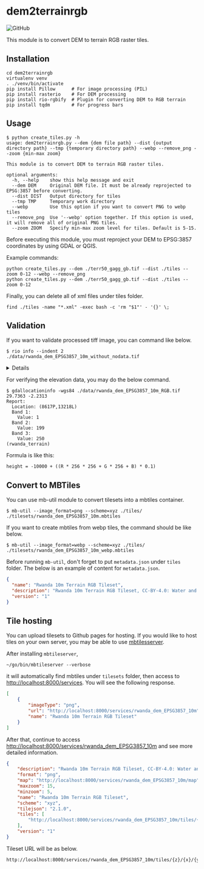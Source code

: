# dem2terrainrgb
![GitHub](https://img.shields.io/github/license/watergis/dem2terrainrgb)

This module is to convert DEM to terrain RGB raster tiles.

## Installation

```
cd dem2terrainrgb
virtualenv venv
. ./venv/bin/activate
pip install Pillow      # For image processing (PIL)
pip install rasterio    # For DEM processing
pip install rio-rgbify  # Plugin for converting DEM to RGB terrain
pip install tqdm        # For progress bars
```

## Usage

```
$ python create_tiles.py -h
usage: dem2terrainrgb.py --dem {dem file path} --dist {output directory path} --tmp {temporary directory path} --webp --remove_png --zoom {min-max zoom}

This module is to convert DEM to terrain RGB raster tiles.

optional arguments:
  -h, --help    show this help message and exit
  --dem DEM     Original DEM file. It must be already reprojected to EPSG:3857 before converting.
  --dist DIST   Output directory for tiles
  --tmp TMP     Temporary work directory
  --webp        Use this option if you want to convert PNG to webp tiles
  --remove_png  Use '--webp' option together. If this option is used, it will remove all of original PNG tiles.
  --zoom ZOOM   Specify min-max zoom level for tiles. Default is 5-15.
```

Before executing this module, you must reproject your DEM to EPSG:3857 coordinates by using GDAL or QGIS.

Example commands:
```
python create_tiles.py --dem ./terr50_gagg_gb.tif --dist ./tiles --zoom 0-12 --webp --remove_png
python create_tiles.py --dem ./terr50_gagg_gb.tif --dist ./tiles --zoom 0-12
```

Finally, you can delete all of xml files under tiles folder.
```
find ./tiles -name "*.xml" -exec bash -c 'rm "$1"' - '{}' \;
```

## Validation

If you want to validate processed tiff image, you can command like below.

```
$ rio info --indent 2 ./data/rwanda_dem_EPSG3857_10m_without_nodata.tif
```

<details>

```json
{
  "blockxsize": 256,
  "blockysize": 256,
  "bounds": [
    3223733.0877,
    -316437.17616185057,
    3439718.7685284764,
    -115768.6321
  ],
  "colorinterp": [
    "gray"
  ],
  "compress": "deflate",
  "count": 1,
  "crs": "EPSG:3857",
  "descriptions": [
    null
  ],
  "driver": "GTiff",
  "dtype": "uint16",
  "height": 19992,
  "indexes": [
    1
  ],
  "interleave": "band",
  "lnglat": [
    29.92940323722318,
    -1.9409140983431143
  ],
  "mask_flags": [
    [
      "all_valid"
    ]
  ],
  "nodata": null,
  "res": [
    10.037442179964515,
    10.037442179964515
  ],
  "shape": [
    19992,
    21518
  ],
  "tiled": true,
  "transform": [
    10.037442179964515,
    0.0,
    3223733.0877,
    0.0,
    -10.037442179964515,
    -115768.6321,
    0.0,
    0.0,
    1.0
  ],
  "units": [
    null
  ],
  "width": 21518
}
```
</details>

For verifying the elevation data, you may do the below command.

```
$ gdallocationinfo -wgs84 ./data/rwanda_dem_EPSG3857_10m_RGB.tif 29.7363 -2.2313
Report:
  Location: (8617P,13218L)
  Band 1:
    Value: 1
  Band 2:
    Value: 199
  Band 3:
    Value: 250
(rwanda_terrain)
```

Formula is like this:

```
height = -10000 + ((R * 256 * 256 + G * 256 + B) * 0.1)
```

## Convert to MBTiles

You can use mb-util module to convert tilesets into a mbtiles container.

```
$ mb-util --image_format=png --scheme=xyz ./tiles/ ./tilesets/rwanda_dem_EPSG3857_10m.mbtiles
```

If you want to create mbtiles from webp tiles, the command should be like below.
```
$ mb-util --image_format=webp --scheme=xyz ./tiles/ ./tilesets/rwanda_dem_EPSG3857_10m_webp.mbtiles
```

Before running `mb-util`, don't forget to put `metadata.json` under `tiles` folder. The below is an example of content for `metadata.json`.

```json
{
  "name": "Rwanda 10m Terrain RGB Tileset",
  "description": "Rwanda 10m Terrain RGB Tileset, CC-BY-4.0: Water and Sanitation Corporation (WASAC), Rwanda",
  "version": "1"
}
```

## Tile hosting

You can upload tilesets to Github pages for hosting. If you would like to host tiles on your own server, you may be able to use [mbtilesserver](https://github.com/consbio/mbtileserver).

After installing `mbtileserver`,

```
~/go/bin/mbtileserver --verbose
```

it will automatically find mbtiles under `tilesets` folder, then access to [http://localhost:8000/services](http://localhost:8000/services). You will see the following response.

```json
[
    {
        "imageType": "png",
        "url": "http://localhost:8000/services/rwanda_dem_EPSG3857_10m",
        "name": "Rwanda 10m Terrain RGB Tileset"
    }
]
```

After that, continue to access [http://localhost:8000/services/rwanda_dem_EPSG3857_10m](http://localhost:8000/services/rwanda_dem_EPSG3857_10m) and see more detailed information.

```json
{
    "description": "Rwanda 10m Terrain RGB Tileset, CC-BY-4.0: Water and Sanitation Corporation (WASAC), Rwanda",
    "format": "png",
    "map": "http://localhost:8000/services/rwanda_dem_EPSG3857_10m/map",
    "maxzoom": 15,
    "minzoom": 5,
    "name": "Rwanda 10m Terrain RGB Tileset",
    "scheme": "xyz",
    "tilejson": "2.1.0",
    "tiles": [
        "http://localhost:8000/services/rwanda_dem_EPSG3857_10m/tiles/{z}/{x}/{y}.png"
    ],
    "version": "1"
}
```

Tileset URL will be as below.
```
http://localhost:8000/services/rwanda_dem_EPSG3857_10m/tiles/{z}/{x}/{y}.png
```